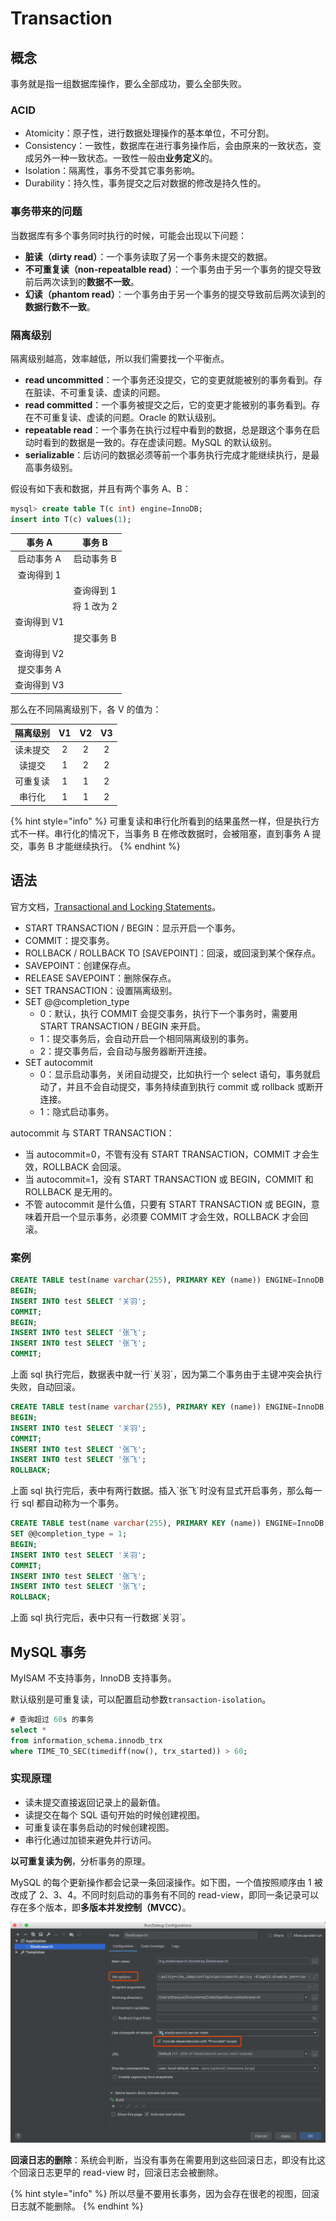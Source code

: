 # Transaction

## 概念

事务就是指一组数据库操作，要么全部成功，要么全部失败。

### ACID

* Atomicity：原子性，进行数据处理操作的基本单位，不可分割。
* Consistency：一致性，数据库在进行事务操作后，会由原来的一致状态，变成另外一种一致状态。一致性一般由**业务定义**的。
* Isolation：隔离性，事务不受其它事务影响。
* Durability：持久性，事务提交之后对数据的修改是持久性的。

### 事务带来的问题

当数据库有多个事务同时执行的时候，可能会出现以下问题：

* **脏读（dirty read）**：一个事务读取了另一个事务未提交的数据。
* **不可重复读（non-repeatalble read）**：一个事务由于另一个事务的提交导致前后两次读到的**数据不一致**。
* **幻读（phantom read）**：一个事务由于另一个事务的提交导致前后两次读到的**数据行数不一致**。

### 隔离级别

隔离级别越高，效率越低，所以我们需要找一个平衡点。

* **read uncommitted**：一个事务还没提交，它的变更就能被别的事务看到。存在脏读、不可重复读、虚读的问题。
* **read committed**：一个事务被提交之后，它的变更才能被别的事务看到。存在不可重复读、虚读的问题。Oracle 的默认级别。
* **repeatable read**：一个事务在执行过程中看到的数据，总是跟这个事务在启动时看到的数据是一致的。存在虚读问题。MySQL 的默认级别。
* **serializable**：后访问的数据必须等前一个事务执行完成才能继续执行，是最高事务级别。

假设有如下表和数据，并且有两个事务 A、B：

```sql
mysql> create table T(c int) engine=InnoDB;
insert into T(c) values(1);
```

| 事务 A | 事务 B |
| :---: | :---: |
| 启动事务 A | 启动事务 B |
| 查询得到 1 |   |
|   | 查询得到 1 |
|   | 将 1 改为 2 |
| 查询得到 V1 |   |
|   | 提交事务 B |
| 查询得到 V2 |   |
| 提交事务 A |   |
| 查询得到 V3 |   |

那么在不同隔离级别下，各 V 的值为：

| 隔离级别 | V1 | V2 | V3 |
| :---: | :---: | :---: | :---: |
| 读未提交 |  2 | 2 | 2 |
| 读提交 | 1 | 2 | 2 |
| 可重复读 | 1 | 1 | 2 |
| 串行化 | 1 | 1 | 2 |

{% hint style="info" %}
可重复读和串行化所看到的结果虽然一样，但是执行方式不一样。串行化的情况下，当事务 B 在修改数据时，会被阻塞，直到事务 A 提交，事务 B 才能继续执行。
{% endhint %}

## 语法

官方文档，[Transactional and Locking Statements](https://dev.mysql.com/doc/refman/8.0/en/sql-syntax-transactions.html)。

* START TRANSACTION / BEGIN：显示开启一个事务。
* COMMIT：提交事务。
* ROLLBACK / ROLLBACK TO \[SAVEPOINT\]：回滚，或回滚到某个保存点。
* SAVEPOINT：创建保存点。
* RELEASE SAVEPOINT：删除保存点。
* SET TRANSACTION：设置隔离级别。
* SET @@completion\_type
  * 0：默认，执行 COMMIT 会提交事务，执行下一个事务时，需要用 START TRANSACTION / BEGIN 来开启。
  * 1：提交事务后，会自动开启一个相同隔离级别的事务。
  * 2：提交事务后，会自动与服务器断开连接。
* SET autocommit
  * 0：显示启动事务，关闭自动提交，比如执行一个 select 语句，事务就启动了，并且不会自动提交，事务持续直到执行 commit 或 rollback 或断开连接。
  * 1：隐式启动事务。

autocommit 与 START TRANSACTION：

* 当 autocommit=0，不管有没有 START TRANSACTION，COMMIT 才会生效，ROLLBACK 会回滚。
* 当 autocommit=1，没有 START TRANSACTION 或 BEGIN，COMMIT 和 ROLLBACK 是无用的。
* 不管 autocommit 是什么值，只要有 START TRANSACTION 或 BEGIN，意味着开启一个显示事务，必须要 COMMIT 才会生效，ROLLBACK 才会回滚。

### 案例

```sql
CREATE TABLE test(name varchar(255), PRIMARY KEY (name)) ENGINE=InnoDB; 
BEGIN; 
INSERT INTO test SELECT '关⽻'; 
COMMIT; 
BEGIN; 
INSERT INTO test SELECT '张⻜'; 
INSERT INTO test SELECT '张⻜'; 
COMMIT;
```

上面 sql 执行完后，数据表中就一行\`关羽\`，因为第二个事务由于主键冲突会执行失败，自动回滚。

```sql
CREATE TABLE test(name varchar(255), PRIMARY KEY (name)) ENGINE=InnoDB; 
BEGIN; 
INSERT INTO test SELECT '关⽻'; 
COMMIT; 
INSERT INTO test SELECT '张⻜'; 
INSERT INTO test SELECT '张⻜'; 
ROLLBACK;
```

上面 sql 执行完后，表中有两行数据。插入\`张飞\`时没有显式开启事务，那么每一行 sql 都自动称为一个事务。

```sql
CREATE TABLE test(name varchar(255), PRIMARY KEY (name)) ENGINE=InnoDB; 
SET @@completion_type = 1; 
BEGIN; 
INSERT INTO test SELECT '关⽻'; 
COMMIT; 
INSERT INTO test SELECT '张⻜'; 
INSERT INTO test SELECT '张⻜'; 
ROLLBACK;
```

上面 sql 执行完后，表中只有一行数据\`关羽\`。

## MySQL 事务

MyISAM 不支持事务，InnoDB 支持事务。

默认级别是可重复读，可以配置启动参数`transaction-isolation`。

```sql
# 查询超过 60s 的事务
select *
from information_schema.innodb_trx
where TIME_TO_SEC(timediff(now(), trx_started)) > 60;
```

### 实现原理

* 读未提交直接返回记录上的最新值。
* 读提交在每个 SQL 语句开始的时候创建视图。
* 可重复读在事务启动的时候创建视图。
* 串行化通过加锁来避免并行访问。

**以可重复读为例**，分析事务的原理。

MySQL 的每个更新操作都会记录一条回滚操作。如下图，一个值按照顺序由 1 被改成了 2、3、4。不同时刻启动的事务有不同的 read-view，即同一条记录可以存在多个版本，即**多版本并发控制（MVCC）**。

![](../../.gitbook/assets/image%20%28135%29.png)

**回滚日志的删除**：系统会判断，当没有事务在需要用到这些回滚日志，即没有比这个回滚日志更早的 read-view 时，回滚日志会被删除。

{% hint style="info" %}
所以尽量不要用长事务，因为会存在很老的视图，回滚日志就不能删除。
{% endhint %}

